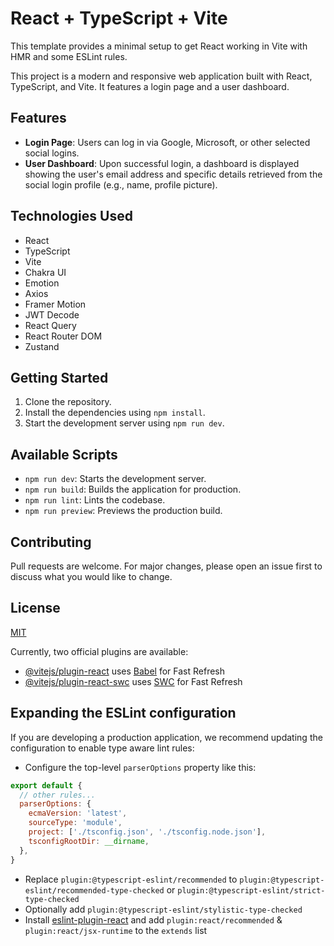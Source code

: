 # React + TypeScript + Vite

This template provides a minimal setup to get React working in Vite with HMR and some ESLint rules.

This project is a modern and responsive web application built with React, TypeScript, and Vite. It features a login page
and a user dashboard.

## Features

- **Login Page**: Users can log in via Google, Microsoft, or other selected social logins.
- **User Dashboard**: Upon successful login, a dashboard is displayed showing the user's email address and specific
  details retrieved from the social login profile (e.g., name, profile picture).

## Technologies Used

- React
- TypeScript
- Vite
- Chakra UI
- Emotion
- Axios
- Framer Motion
- JWT Decode
- React Query
- React Router DOM
- Zustand

## Getting Started

1. Clone the repository.
2. Install the dependencies using `npm install`.
3. Start the development server using `npm run dev`.

## Available Scripts

- `npm run dev`: Starts the development server.
- `npm run build`: Builds the application for production.
- `npm run lint`: Lints the codebase.
- `npm run preview`: Previews the production build.

## Contributing

Pull requests are welcome. For major changes, please open an issue first to discuss what you would like to change.

## License

[MIT](https://choosealicense.com/licenses/mit/)

Currently, two official plugins are available:

- [@vitejs/plugin-react](https://github.com/vitejs/vite-plugin-react/blob/main/packages/plugin-react/README.md)
  uses [Babel](https://babeljs.io/) for Fast Refresh
- [@vitejs/plugin-react-swc](https://github.com/vitejs/vite-plugin-react-swc) uses [SWC](https://swc.rs/) for Fast
  Refresh

## Expanding the ESLint configuration

If you are developing a production application, we recommend updating the configuration to enable type aware lint rules:

- Configure the top-level `parserOptions` property like this:

```js
export default {
  // other rules...
  parserOptions: {
    ecmaVersion: 'latest',
    sourceType: 'module',
    project: ['./tsconfig.json', './tsconfig.node.json'],
    tsconfigRootDir: __dirname,
  },
}
```

- Replace `plugin:@typescript-eslint/recommended` to `plugin:@typescript-eslint/recommended-type-checked`
  or `plugin:@typescript-eslint/strict-type-checked`
- Optionally add `plugin:@typescript-eslint/stylistic-type-checked`
- Install [eslint-plugin-react](https://github.com/jsx-eslint/eslint-plugin-react) and
  add `plugin:react/recommended` & `plugin:react/jsx-runtime` to the `extends` list
